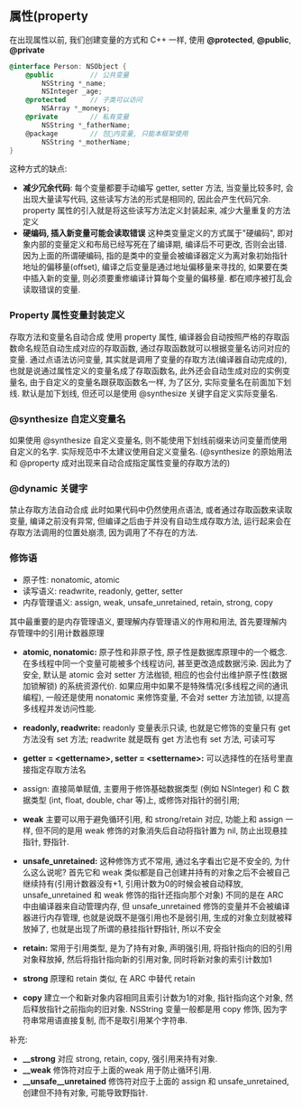 ## 属性(property

在出现属性以前, 我们创建变量的方式和 C++ 一样, 使用 **@protected**, **@public**, **@private**

```Objective-C
@interface Person: NSObject {
    @public         // 公共变量
        NSString *_name;
        NSInteger _age;
    @protected      // 子类可以访问
        NSArray *_moneys;
    @private        // 私有变量
        NSString *_fatherName;
    @package        // 包内变量, 只能本框架使用
        NSString *_motherName;
}
```
这种方式的缺点:
* **减少冗余代码**: 每个变量都要手动编写 getter, setter 方法, 当变量比较多时, 会出现大量读写代码, 这些读写方法的形式是相同的, 因此会产生代码冗余. property 属性的引入就是将这些读写方法定义封装起来, 减少大量重复的方法定义
* **硬编码, 插入新变量可能会读取错误** 这种类变量定义的方式属于"硬编码", 即对象内部的变量定义和布局已经写死在了编译期, 编译后不可更改, 否则会出错.因为上面的所谓硬编码, 指的是类中的变量会被编译器定义为离对象初始指针地址的偏移量(offset), 编译之后变量是通过地址偏移量来寻找的, 如果要在类中插入新的变量, 则必须要重修编译计算每个变量的偏移量. 都在顺序被打乱会读取错误的变量. 

### Property 属性变量封装定义
存取方法和变量名自动合成
使用 property 属性, 编译器会自动按照严格的存取函数命名规范自动生成对应的存取函数, 通过存取函数就可以根据变量名访问对应的变量. 通过点语法访问变量, 其实就是调用了变量的存取方法(编译器自动完成的), 也就是说通过属性定义的变量名成了存取函数名, 此外还会自动生成对应的实例变量名, 由于自定义的变量名跟获取函数名一样, 为了区分, 实际变量名在前面加下划线. 默认是加下划线, 但还可以是使用 @synthesize 关键字自定义实际变量名.

### @synthesize 自定义变量名
如果使用 @synthesize 自定义变量名, 则不能使用下划线前缀来访问变量而使用自定义的名字. 实际规范中不太建议使用自定义变量名. (@synthesize 的原始用法和 @property 成对出现来自动合成指定属性变量的存取方法的)

### @dynamic 关键字
禁止存取方法自动合成 此时如果代码中仍然使用点语法, 或者通过存取函数来读取变量, 编译之前没有异常, 但编译之后由于并没有自动生成存取方法, 运行起来会在存取方法调用的位置处崩溃, 因为调用了不存在的方法.

### 修饰语
* 原子性: nonatomic, atomic
* 读写语义: readwrite, readonly, getter, setter
* 内存管理语义:  assign, weak, unsafe_unretained, retain, strong, copy

其中最重要的是内存管理语义, 要理解内存管理语义的作用和用法, 首先要理解内存管理中的引用计数器原理

* **atomic, nonatomic:** 原子性和非原子性, 原子性是数据库原理中的一个概念. 在多线程中同一个变量可能被多个线程访问, 甚至更改造成数据污染. 因此为了安全, 默认是 atomic 会对 setter 方法枷锁, 相应的也会付出维护原子性(数据加锁解锁) 的系统资源代价. 如果应用中如果不是特殊情况(多线程之间的通讯编程), 一般还是使用 nonatomic 来修饰变量, 不会对 setter 方法加锁, 以提高多线程并发访问性能.

* **readonly, readwrite:** readonly 变量表示只读, 也就是它修饰的变量只有 get 方法没有 set 方法; readwrite 就是既有 get 方法也有 set 方法, 可读可写
* **getter = \<gettername>, setter = \<settername>:** 可以选择性的在括号里直接指定存取方法名
* assign: 直接简单赋值, 主要用于修饰基础数据类型 (例如 NSInteger) 和 C 数据类型 (int, float, double, char 等)上, 或修饰对指针的弱引用;
* **weak** 主要可以用于避免循环引用, 和 strong/retain 对应, 功能上和 assign 一样, 但不同的是用 weak 修饰的对象消失后自动将指针置为 nil, 防止出现悬挂指针, 野指针.
* **unsafe_unretained:** 这种修饰方式不常用, 通过名字看出它是不安全的, 为什么这么说呢? 首先它和 weak 类似都是自己创建并持有的对象之后不会被自己继续持有(引用计数器没有+1, 引用计数为0的时候会被自动释放, unsafe_unretained 和 weak 修饰的指针还指向那个对象) 不同的是在 ARC 中由编译器来自动管理内存, 但 unsafe_unretained 修饰的变量并不会被编译器进行内存管理, 也就是说既不是强引用也不是弱引用, 生成的对象立刻就被释放掉了, 也就是出现了所谓的悬挂指针野指针, 所以不安全
* **retain:** 常用于引用类型, 是为了持有对象, 声明强引用, 将指针指向的旧的引用对象释放掉, 然后将指针指向新的引用对象, 同时将新对象的索引计数加1
* **strong** 原理和 retain 类似, 在 ARC 中替代 retain
* **copy** 建立一个和新对象内容相同且索引计数为1的对象, 指针指向这个对象, 然后释放指针之前指向的旧对象. NSString 变量一般都是用 copy 修饰, 因为字符串常用语直接复制, 而不是取引用某个字符串.

补充:
* **__strong** 对应 strong, retain, copy, 强引用来持有对象.
* **__weak** 修饰符对应于上面的weak 用于防止循环引用.
* **__unsafe__unretained** 修饰符对应于上面的 assign 和 unsafe_unretained, 创建但不持有对象, 可能导致野指针.


